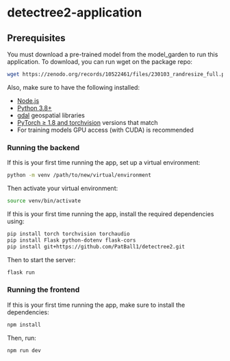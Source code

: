 # detectree2-application

## Prerequisites

You must download a pre-trained model from the model_garden to run this application. To download, you can run wget on the package repo:

```bash
wget https://zenodo.org/records/10522461/files/230103_randresize_full.pth
```

Also, make sure to have the following installed:

- [Node.js](https://nodejs.org/en)
- [Python 3.8+](https://www.python.org/)
- [gdal](https://gdal.org/download.html) geospatial libraries
- [PyTorch ≥ 1.8 and torchvision](https://pytorch.org/get-started/previous-versions/) versions that match
- For training models GPU access (with CUDA) is recommended

### Running the backend

If this is your first time running the app, set up a virtual environment:

```bash
python -m venv /path/to/new/virtual/environment
```

Then activate your virtual environment:

```bash
source venv/bin/activate
```

If this is your first time running the app, install the required dependencies using:

```bash
pip install torch torchvision torchaudio
pip install Flask python-dotenv flask-cors
pip install git+https://github.com/PatBall1/detectree2.git
```

Then to start the server:

```bash
flask run
```

### Running the frontend

If this is your first time running the app, make sure to install the dependencies:

```bash
npm install
```

Then, run:

```bash
npm run dev
```
